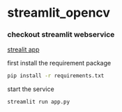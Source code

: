 # streamlit_opencv

### checkout streamlit webservice
[strealit app](https://share.streamlit.io/yz830620/streamlit_opencv/main/app.py)

first install the requirement package
```bash
pip install -r requirements.txt
```


start the service
```bash
streamlit run app.py
```
